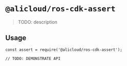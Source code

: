 # `@alicloud/ros-cdk-assert`

> TODO: description

## Usage

```
const assert = require('@alicloud/ros-cdk-assert');

// TODO: DEMONSTRATE API
```
